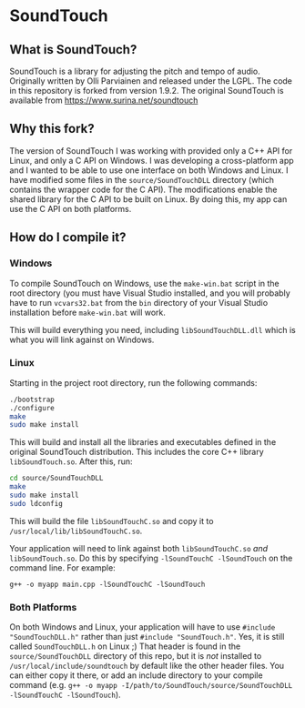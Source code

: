 # SoundTouch
## What is SoundTouch?
SoundTouch is a library for adjusting the pitch and tempo of audio.  Originally written by Olli Parviainen and released under the LGPL.  The code in this repository is forked from version 1.9.2.  The original SoundTouch is available from https://www.surina.net/soundtouch

## Why this fork?
The version of SoundTouch I was working with provided only a C++ API for Linux, and only a C API on Windows.  I was developing a cross-platform app and I wanted to be able to use one interface on both Windows and Linux.  I have modified some files in the `source/SoundTouchDLL` directory (which contains the wrapper code for the C API).  The modifications enable the shared library for the C API to be built on Linux.  By doing this, my app can use the C API on both platforms.

## How do I compile it?
### Windows
To compile SoundTouch on Windows, use the `make-win.bat` script in the root directory (you must have Visual Studio installed, and you will probably have to run `vcvars32.bat` from the `bin` directory of your Visual Studio installation before `make-win.bat` will work.

This will build everything you need, including `libSoundTouchDLL.dll` which is what you will link against on Windows.

### Linux
Starting in the project root directory, run the following commands:

```bash
./bootstrap
./configure
make
sudo make install
```
This will build and install all the libraries and executables defined in the original SoundTouch distribution.  This includes the core C++ library `libSoundTouch.so`.  After this, run:
```bash
cd source/SoundTouchDLL
make
sudo make install
sudo ldconfig
```
This will build the file `libSoundTouchC.so` and copy it to `/usr/local/lib/libSoundTouchC.so`.

Your application will need to link against both `libSoundTouchC.so` *and* `libSoundTouch.so`.  Do this by specifying `-lSoundTouchC -lSoundTouch` on the command line.  For example:

```g++ -o myapp main.cpp -lSoundTouchC -lSoundTouch```

### Both Platforms
On both Windows and Linux, your application will have to use `#include "SoundTouchDLL.h"` rather than just `#include "SoundTouch.h"`.  Yes, it is still called `SoundTouchDLL.h` on Linux ;)  That header is found in the `source/SoundTouchDLL` directory of this repo, but it is *not* installed to `/usr/local/include/soundtouch` by default like the other header files.  You can either copy it there, or add an include directory to your compile command (e.g. `g++ -o myapp -I/path/to/SoundTouch/source/SoundTouchDLL -lSoundTouchC -lSoundTouch`).
